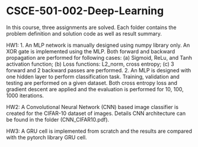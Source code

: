 # CSCE-501-002-Deep-Learning
In this course, three assignments are solved. Each folder contains the problem definition and solution code as well as result summary.

HW1: 1. An MLP network is manually designed using numpy library only. An XOR gate is implemented using the MLP. Both forward and backward propagation are performed for following cases: (a) Sigmoid, ReLu, and Tanh activation function; (b) Loss functions: L2_norm, cross entropy; (c) 3 forward and 2 backward passes are performed.
2. An MLP is designed with one hidden layer to perform classification task. Training, validation and testing are performed on a given dataset. Both cross entropy loss and gradient descent are applied and the evaluation is performed for 10, 100, 1000 iterations.

HW2: A Convolutional Neural Network (CNN) based image classifier is created  for the CIFAR-10 dataset of images. Details CNN architecture can be found in the folder (CNN_CIFAR10.pdf).

HW3: A GRU cell is implemented from scratch and the results are compared with the pytorch library GRU cell.
